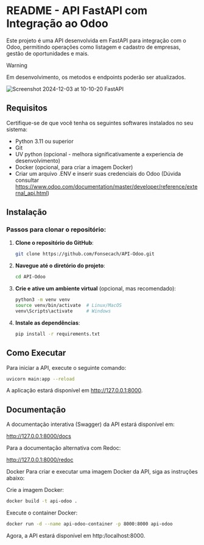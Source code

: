 # README - API FastAPI com Integração ao Odoo

Este projeto é uma API desenvolvida em FastAPI para integração com o Odoo, permitindo operações como listagem e cadastro de empresas, gestão de oportunidades e mais.
>[!WARNING]
>Em desenvolvimento, os metodos e endpoints poderão ser atualizados.
>
![Screenshot 2024-12-03 at 10-10-20 FastAPI](https://github.com/user-attachments/assets/0e1cdf02-647b-4ff1-87a4-1f2d4fc93ecf)

## Requisitos

Certifique-se de que você tenha os seguintes softwares instalados no seu sistema:
- Python 3.11 ou superior
- Git
- UV python (opcional - melhora significativamente a experiencia de desenvolvimento)
- Docker (opcional, para criar a imagem Docker)
- Criar um arquivo .ENV e inserir suas credenciais do Odoo (Dúvida consultar https://www.odoo.com/documentation/master/developer/reference/external_api.html)

## Instalação

### Passos para clonar o repositório:

1. **Clone o repositório do GitHub**:
    ```bash
    git clone https://github.com/Fonsecach/API-Odoo.git
    ```

2. **Navegue até o diretório do projeto**:
    ```bash
    cd API-Odoo
    ```

3. **Crie e ative um ambiente virtual** (opcional, mas recomendado):
    ```bash
    python3 -m venv venv
    source venv/bin/activate  # Linux/MacOS
    venv\Scripts\activate     # Windows
    ```

4. **Instale as dependências**:
    ```bash
    pip install -r requirements.txt
    ```

## Como Executar

Para iniciar a API, execute o seguinte comando:

```bash
uvicorn main:app --reload
```

A aplicação estará disponível em http://127.0.0.1:8000.

## Documentação

A documentação interativa (Swagger) da API estará disponível em:

http://127.0.0.1:8000/docs

Para a documentação alternativa com Redoc:

http://127.0.0.1:8000/redoc

Docker
Para criar e executar uma imagem Docker da API, siga as instruções abaixo:

Crie a imagem Docker:


```bash
docker build -t api-odoo .
```
Execute o container Docker:


```bash
docker run -d --name api-odoo-container -p 8000:8000 api-odoo
```
Agora, a API estará disponível em http:/localhost:8000.
